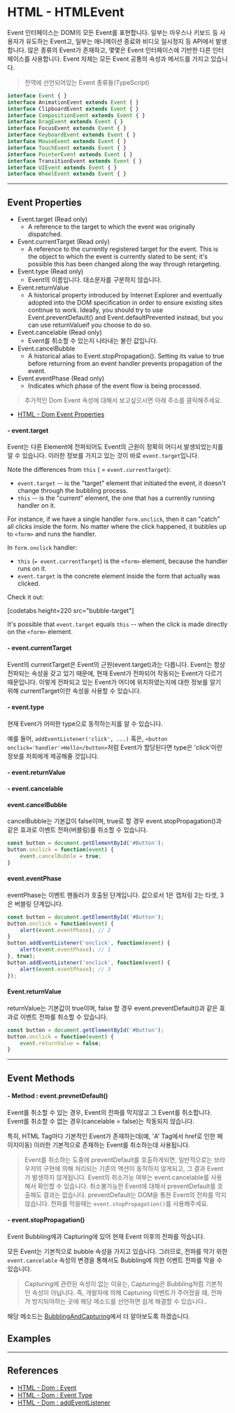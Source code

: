 # HTML - HTMLEvent

Event 인터페이스는 DOM의 모든 Event를 표현합니다.
일부는 마우스나 키보드 등 사용자가 유도하는 Event고, 일부는 애니메이션 종료와 비디오 일시정지 등 API에서 발생합니다.
많은 종류의 Event가 존재하고, 몇몇은 Event 인터페이스에 기반한 다른 인터페이스를 사용합니다. Event 자체는 모든 Event 공통의 속성과 메서드를 가지고 있습니다.

> 전역에 선언되어있는 Event 종류들(TypeScript)
```ts
interface Event { }
interface AnimationEvent extends Event { }
interface ClipboardEvent extends Event { }
interface CompositionEvent extends Event { }
interface DragEvent extends Event { }
interface FocusEvent extends Event { }
interface KeyboardEvent extends Event { }
interface MouseEvent extends Event { }
interface TouchEvent extends Event { }
interface PointerEvent extends Event { }
interface TransitionEvent extends Event { }
interface UIEvent extends Event { }
interface WheelEvent extends Event { }
```

---
## Event Properties
- Event.target (Read only)
	- A reference to the target to which the event was originally dispatched.
- Event.currentTarget (Read only)
	- A reference to the currently registered target for the event. This is the object to which the event is currently slated to be sent; it's possible this has been changed along the way through retargeting.
- Event.type (Read only)
	- Event의 이름입니다. 대소문자를 구분하지 않습니다.
- Event.returnValue
	- A historical property introduced by Internet Explorer and eventually adopted into the DOM specification in order to ensure existing sites continue to work. Ideally, you should try to use Event.preventDefault() and Event.defaultPrevented instead, but you can use returnValueif you choose to do so.
- Event.cancelable (Read only)
	- Event를 취소할 수 있는지 나타내는 불린 값입니다.
- Event.cancelBubble
	- A historical alias to Event.stopPropagation(). Setting its value to true before returning from an event handler prevents propagation of the event.
- Event.eventPhase (Read only)
	- Indicates which phase of the event flow is being processed.

> 추가적인 Dom Event 속성에 대해서 보고싶으시면 아래 주소를 클릭해주세요.
- [HTML - Dom Event Properties](https://developer.mozilla.org/ko/docs/Web/API/Event#Properties)

#### - event.target
Event는 다른 Element에 전파되어도 Event의 근원이 정확히 어디서 발생되었는지를 알 수 있습니다. 이러한 정보를 가지고 있는 것이 바로 `event.target`입니다.

Note the differences from `this` ( = `event.currentTarget`):
- `event.target` -- is the "target" element that initiated the event, it doesn't change through the bubbling process.
- `this` -- is the "current" element, the one that has a currently running handler on it.

For instance, if we have a single handler `form.onclick`, then it can "catch" all clicks inside the form. No matter where the click happened, it bubbles up to `<form>` and runs the handler.

In `form.onclick` handler:

- `this` (`= event.currentTarget`) is the `<form>` element, because the handler runs on it.
- `event.target` is the concrete element inside the form that actually was clicked.

Check it out:

[codetabs height=220 src="bubble-target"]

It's possible that `event.target` equals `this` -- when the click is made directly on the `<form>` element.

#### - event.currentTarget
Event의 currentTarget은 Event의 근원(event.target)과는 다릅니다.
Event는 항상 전파되는 속성을 갖고 있기 때문에, 현재 Event가 전파되어 작동되는 Event가 다르기 때문입니다.
이렇게 전파되고 있는 Event가 어디에 위치하였는지에 대한 정보를 알기 위해 currentTarget이란 속성을 사용할 수 있습니다.

#### - event.type
현재 Event가 어떠한 type으로 동작하는지를 알 수 있습니다.

예를 들어, `addEventListener('click', ...)` 혹은, `<button onclick='handler'>Hello</button>`처럼 Event가 할당된다면 type은 'click'이란 정보를 저희에게 제공해줄 것입니다.

#### - event.returnValue

#### - event.cancelable

#### event.cancelBubble
cancelBubble는 기본값이 false이며, true로 할 경우 event.stopPropagation()과 같은 효과로 이벤트 전파(버블링)를 취소할 수 있습니다.

```js
const button = document.getElementById('#Button');
button.onclick = function(event) {
	event.cancelBubble = true;
}
```

#### event.eventPhase
eventPhase는 이벤트 핸들러가 호출된 단계입니다. 값으로서 1은 캡처링 2는 타겟, 3은 버블링 단계입니다.

```js
const button = document.getElementById('#Button');
button.onclick = function(event) {
	alert(event.eventPhase); // 2
}
button.addEventListener('onclick', function(event) {
	alert(event.eventPhase); // 1
}, true);
button.addEventListener('onclick', function(event) {
	alert(event.eventPhase); // 3
});
```

#### Event.returnValue
returnValue는 기본값이 true이며, false 할 경우 event.preventDefault()과 같은 효과로 이벤트 전파를 취소할 수 있습니다.

```js
const button = document.getElementById('#Button');
button.onclick = function(event) {
	event.returnValue = false;
}
```

---
## Event Methods
#### - Method : event.prevnetDefault()
Event를 취소할 수 있는 경우, Event의 전파를 막지않고 그 Event를 취소합니다. Event를 취소할 수 없는 경우(cancelable = false)는 작동되지 않습니다.

특히, HTML Tag마다 기본적인 Event가 존재하는데(예, 'A' Tag에서 href로 인한 페이지이동) 이러한 기본적으로 존재하는 Event를 취소하는데 사용됩니다.

> Event를 취소하는 도중에 preventDefault를 호출하게되면, 일반적으로는 브라우저의 구현에 의해 처리되는 기존의 액션이 동작하지 않게되고, 그 결과 Event가 발생하지 않게됩니다.
> Event의 취소가능 여부는 event.cancelable를 사용해서 확인할 수 있습니다. 취소불가능한 Event에 대해서 preventDefault를 호출해도 결과는 없습니다.
> preventDefault는 DOM을 통한 Event의 전파를 막지않습니다. 전파를 막을때는 `event.stopPropagation()`를 사용해주세요.

#### - event.stopPropagation()
Event Bubbling에과 Capturing에 있어 현재 Event 이후의 전파를 막습니다.

모든 Event는 기본적으로 bubble 속성을 가지고 있습니다. 그러므로, 전파를 막기 위한 `event.cancelable` 속성의 변경을 통해서도 Bubbling에 의한 이벤트 전파를 막을 수 있습니다.

> Capturing에 관련된 속성이 없는 이유는, Capturing은 Bubbling처럼 기본적인 속성이 아닙니다.
즉, 개발자에 의해 Capturing 이벤트가 주어졌을 떄, 전파가 방지되야하는 곳에 해당 메소드를 선언하면 쉽게 해결할 수 있습니다..

해당 메소드는 [BubblingAndCapturing](/html/event/BubblingAndCapturing)에서 더 알아보도록 하겠습니다.

## Examples
<script async src="//jsfiddle.net/SHun10114/bwtp6vh9/embed/js,html,result/"></script>

---
## References
- [HTML - Dom : Event](https://developer.mozilla.org/ko/docs/Web/API/Event)
- [HTML - Dom : Event Type](https://developer.mozilla.org/en-US/docs/Web/Events)
- [HTML - Dom : addEventListener](https://developer.mozilla.org/ko/docs/Web/API/EventTarget/addEventListener)
